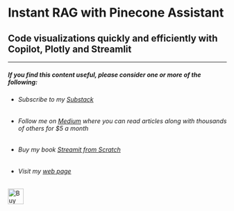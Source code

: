 # Instant RAG with Pinecone Assistant

## Code visualizations quickly and efficiently with Copilot, Plotly and Streamlit



---
##### If you find this content useful, please consider one or more of the following:

-  ###### Subscribe to my [Substack](https://technofile.substack.com/)
-  ###### Follow me on  [Medium](https://medium.com/@alan-jones) where you can read articles along with thousands of others for $5 a month  
-  ###### Buy my book [ _Streamit from Scratch_](https://alanjones2.github.io/streamlitfromscratch/)
-  ###### Visit my [web page](alanjones2.github.io)

<a href='https://ko-fi.com/M4M64THKG' target='_blank'><img height='36' style='border:0px;height:36px;' src='https://storage.ko-fi.com/cdn/kofi2.png?v=3' border='0' alt='Buy Me a Coffee at ko-fi.com' /></a>
